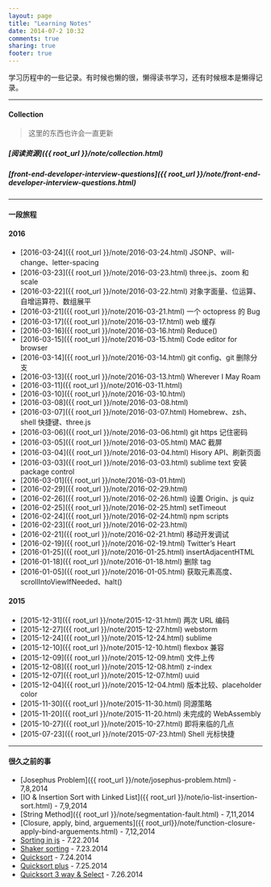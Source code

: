 ```yaml
---
layout: page
title: "Learning Notes"
date: 2014-07-2 10:32
comments: true
sharing: true
footer: true
---
```



学习历程中的一些记录。有时候也懒的很，懒得读书学习，还有时候根本是懒得记录。

---

#### Collection

> 这里的东西也许会一直更新

##### [阅读资源]({{ root_url }}/note/collection.html)
##### [front-end-developer-interview-questions]({{ root_url }}/note/front-end-developer-interview-questions.html)



---

#### 一段旅程

#### 2016

- [2016-03-24]({{ root_url }}/note/2016-03-24.html) JSONP、will-change、letter-spacing
- [2016-03-23]({{ root_url }}/note/2016-03-23.html) three.js、zoom 和 scale
- [2016-03-22]({{ root_url }}/note/2016-03-22.html) 对象字面量、位运算、自增运算符、数组展平
- [2016-03-21]({{ root_url }}/note/2016-03-21.html) 一个 octopress 的 Bug
- [2016-03-17]({{ root_url }}/note/2016-03-17.html) web 缓存
- [2016-03-16]({{ root_url }}/note/2016-03-16.html) Reduce()
- [2016-03-15]({{ root_url }}/note/2016-03-15.html) Code editor for browser
- [2016-03-14]({{ root_url }}/note/2016-03-14.html) git config、git 删除分支
- [2016-03-13]({{ root_url }}/note/2016-03-13.html) Wherever I May Roam
- [2016-03-11]({{ root_url }}/note/2016-03-11.html)
- [2016-03-10]({{ root_url }}/note/2016-03-10.html)
- [2016-03-08]({{ root_url }}/note/2016-03-08.html)
- [2016-03-07]({{ root_url }}/note/2016-03-07.html) Homebrew、zsh、shell 快捷键、three.js
- [2016-03-06]({{ root_url }}/note/2016-03-06.html) git https 记住密码
- [2016-03-05]({{ root_url }}/note/2016-03-05.html) MAC 截屏
- [2016-03-04]({{ root_url }}/note/2016-03-04.html) Hisory API、刷新页面
- [2016-03-03]({{ root_url }}/note/2016-03-03.html) sublime text 安装 package control
- [2016-03-01]({{ root_url }}/note/2016-03-01.html)
- [2016-02-29]({{ root_url }}/note/2016-02-29.html)
- [2016-02-26]({{ root_url }}/note/2016-02-26.html) 设置 Origin、js quiz
- [2016-02-25]({{ root_url }}/note/2016-02-25.html) setTimeout
- [2016-02-24]({{ root_url }}/note/2016-02-24.html) npm scripts
- [2016-02-23]({{ root_url }}/note/2016-02-23.html)
- [2016-02-21]({{ root_url }}/note/2016-02-21.html) 移动开发调试
- [2016-02-19]({{ root_url }}/note/2016-02-19.html) Twitter’s Heart
- [2016-01-25]({{ root_url }}/note/2016-01-25.html) insertAdjacentHTML
- [2016-01-18]({{ root_url }}/note/2016-01-18.html) 删除 tag
- [2016-01-05]({{ root_url }}/note/2016-01-05.html) 获取元素高度、scrollIntoViewIfNeeded、halt()


#### 2015

- [2015-12-31]({{ root_url }}/note/2015-12-31.html) 两次 URL 编码
- [2015-12-27]({{ root_url }}/note/2015-12-27.html) webstorm
- [2015-12-24]({{ root_url }}/note/2015-12-24.html) sublime
- [2015-12-10]({{ root_url }}/note/2015-12-10.html) flexbox 兼容
- [2015-12-09]({{ root_url }}/note/2015-12-09.html) 文件上传
- [2015-12-08]({{ root_url }}/note/2015-12-08.html) z-index
- [2015-12-07]({{ root_url }}/note/2015-12-07.html) uuid
- [2015-12-04]({{ root_url }}/note/2015-12-04.html) 版本比较、placeholder color
- [2015-11-30]({{ root_url }}/note/2015-11-30.html) 同源策略
- [2015-11-20]({{ root_url }}/note/2015-11-20.html) 未完成的 WebAssembly
- [2015-10-27]({{ root_url }}/note/2015-10-27.html) 即将来临的几点
- [2015-07-23]({{ root_url }}/note/2015-07-23.html) Shell 光标快捷


---

#### 很久之前的事

- [Josephus Problem]({{ root_url }}/note/josephus-problem.html) - 7,8,2014
- [IO & Insertion Sort with Linked List]({{ root_url }}/note/io-list-insertion-sort.html) - 7,9,2014
- [String Method]({{ root_url }}/note/segmentation-fault.html) - 7,11,2014
- [Closure, apply, bind, arguements]({{ root_url}}/note/function-closure-apply-bind-arguements.html) - 7,12,2014
- [Sorting in js]({{root_url}}/note/sorting-in-js.html) - 7.22.2014
- [Shaker sorting]({{root_url}}/note/shaker.html) - 7.23.2014
- [Quicksort]({{root_url}}/note/quicksort.html) - 7.24.2014
- [Quicksort plus]({{root_url}}/note/quicksort-plus.html) - 7.25.2014
- [Quicksort 3 way & Select]({{root_url}}/note/qsort-3-and-select.html) - 7.26.2014
